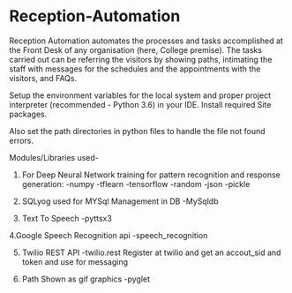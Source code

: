 # Reception-Automation
Reception Automation automates the processes and tasks accomplished at the Front Desk of any organisation (here, College premise). The tasks carried out can be referring the visitors by showing paths, intimating the staff with messages for the schedules and the appointments with the visitors, and FAQs.

Setup the environment variables for the local system and proper project interpreter (recommended - Python 3.6) in your IDE.
Install required Site packages.

Also set the path directories in python files to handle the file not found errors.

Modules/Libraries used-

1. For Deep Neural Network training for pattern recognition and response generation:
-numpy
-tflearn
-tensorflow
-random
-json
-pickle

2. SQLyog used for MYSql Management in DB
-MySqldb

3. Text To Speech
-pyttsx3

4.Google Speech Recognition api
-speech_recognition

5. Twilio REST API
-twilio.rest
Register at twilio and get an accout_sid and token and use for messaging

6. Path Shown as gif graphics
-pyglet






